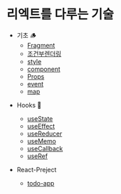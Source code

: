 # 리엑트를 다루는 기술

- 기초 🪵
  - [Fragment](https://github.com/HWANBINYOO/React-study/blob/main/READMEMDS/Fragment.md)
  - [조건부렌더링](https://github.com/HWANBINYOO/React-study/blob/main/READMEMDS/%26%26.md)
  - [style](https://github.com/HWANBINYOO/React-study/blob/main/READMEMDS/style.md)
  - [component](https://github.com/HWANBINYOO/React-study/blob/main/READMEMDS/component.md)
  - [Props](https://github.com/HWANBINYOO/React-study/blob/main/READMEMDS/Props.md)
  - [event](https://github.com/HWANBINYOO/React-study/blob/main/READMEMDS/event.md)
  * [map](https://github.com/HWANBINYOO/React-study/blob/main/READMEMDS/map.md)

* Hooks 🤔

  - [useState](https://github.com/HWANBINYOO/React-study/blob/main/READMEMDS/useState.md)

  * [useEffect](https://github.com/HWANBINYOO/React-study/blob/main/READMEMDS/useEffect.md)

  - [useReducer](https://github.com/HWANBINYOO/React-study/blob/main/READMEMDS/useReducer.md)

  * [useMemo](https://github.com/HWANBINYOO/React-study/blob/main/READMEMDS/useMemo.md)

  - [useCallback](https://github.com/HWANBINYOO/React-study/blob/main/READMEMDS/useCallback.md)
  - [useRef](https://github.com/HWANBINYOO/React-study/blob/main/READMEMDS/useRef.md)

* React-Preject
  - [todo-app]()
